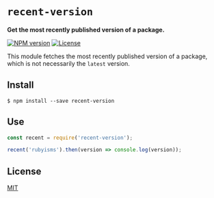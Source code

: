 # `recent-version`

**Get the most recently published version of a package.**

[![NPM version][npm-image]][npm-url]
[![License][mit-image]][license]

This module fetches the most recently published version of a package, which is not necessarily the `latest` version.

## Install

```
$ npm install --save recent-version
```

## Use

```javascript
const recent = require('recent-version');

recent('rubyisms').then(version => console.log(version));
```

## License

[MIT][license]

[npm-url]: https://www.npmjs.com/package/recent-version
[npm-image]: http://img.shields.io/npm/v/recent-version.svg
[mit-image]: https://img.shields.io/badge/license-MIT-blue.svg
[license]: https://raw.githubusercontent.com/Okahyphen/recent-version/master/LICENSE

